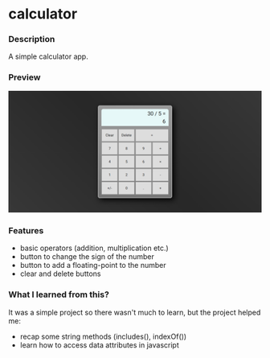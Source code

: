 # calculator

### Description
A simple calculator app.

### Preview

![preview image](/preview.png)

### Features
- basic operators (addition, multiplication etc.)
- button to change the sign of the number
- button to add a floating-point to the number
- clear and delete buttons

### What I learned from this?
It was a simple project so there wasn't much to learn, but the project helped me:
- recap some string methods (includes(), indexOf())
- learn how to access data attributes in javascript

